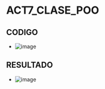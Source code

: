 # ACT7_CLASE_POO
## CODIGO
- ![image](https://github.com/user-attachments/assets/87ecac41-bf91-4ee3-9861-b7c524ad8926)
## RESULTADO
- ![image](https://github.com/user-attachments/assets/b2a64be4-1a60-406e-b8b0-c884c2ea00e3)
